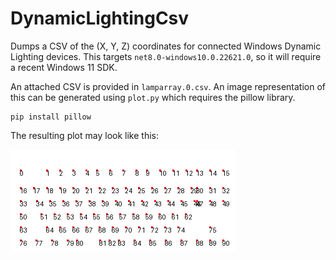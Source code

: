 # DynamicLightingCsv

Dumps a CSV of the (X, Y, Z) coordinates for connected Windows Dynamic Lighting devices. This targets `net8.0-windows10.0.22621.0`, so it will require a recent Windows 11 SDK.

An attached CSV is provided in `lamparray.0.csv`. An image representation of this can be generated using
`plot.py` which requires the pillow library.

```console
pip install pillow
```

The resulting plot may look like this:

![example of a plot result](lamparray.0.png)